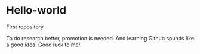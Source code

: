 # Hello-world
First repository

To do research better, promotion is needed.
And learning Github sounds like a good idea.
Good luck to me!
